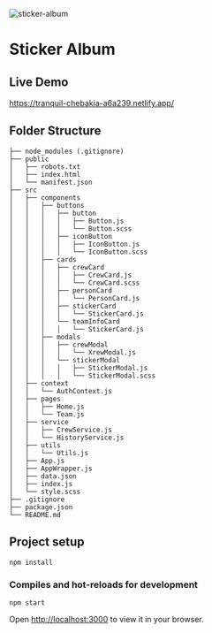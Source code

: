 ![sticker-album](https://user-images.githubusercontent.com/10503903/163694988-55c4a60d-505f-4948-90b3-9edc65d495f0.png)

# Sticker Album

## Live Demo
https://tranquil-chebakia-a6a239.netlify.app/

## Folder Structure

```
├── node_modules (.gitignore)
├── public
│   ├── robots.txt
│   ├── index.html
│   └── manifest.json
├── src
│   ├── components
│   │   ├── buttons
│   │   │   ├── button
│   │   │   │   ├── Button.js
│   │   │   │   └── Button.scss
│   │   │   ├── iconButton
│   │   │   │   ├── IconButton.js
│   │   │   │   └── IconButton.scss
│   │   ├── cards
│   │   │   ├── crewCard
│   │   │   │   ├── CrewCard.js
│   │   │   │   └── CrewCard.scss
│   │   │   ├── personCard
│   │   │   │   └── PersonCard.js
│   │   │   ├── stickerCard
│   │   │   │   └── StickerCard.js
│   │   │   └── teamInfoCard
│   │   │   │   └── StickerCard.js
│   │   ├── modals
│   │   │   ├── crewModal
│   │   │   │   └── XrewModal.js
│   │   │   └── stickerModal
│   │   │   │   ├── StickerModal.js
│   │   │   │   └── StickerModal.scss
│   ├── context
│   │   └── AuthContext.js
│   ├── pages
│   │   ├── Home.js
│   │   └── Team.js
│   ├── service
│   │   ├── CrewService.js
│   │   └── HistoryService.js
│   ├── utils
│   │   └── Utils.js
│   ├── App.js
│   ├── AppWrapper.js
│   ├── data.json
│   ├── index.js
│   └── style.scss
├── .gitignore
├── package.json
└── README.md
```

## Project setup
```
npm install
```



### Compiles and hot-reloads for development
```
npm start
```
Open [http://localhost:3000](http://localhost:3000) to view it in your browser.

